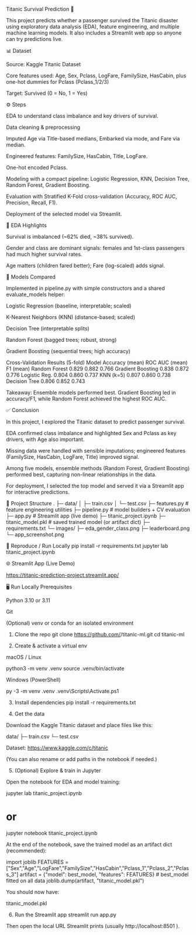 Titanic Survival Prediction 🚢

This project predicts whether a passenger survived the Titanic disaster using exploratory data analysis (EDA), feature engineering, and multiple machine learning models. It also includes a Streamlit web app so anyone can try predictions live.

📊 Dataset

Source: Kaggle Titanic Dataset

Core features used: Age, Sex, Pclass, LogFare, FamilySize, HasCabin, plus one-hot dummies for Pclass (Pclass_1/2/3)

Target: Survived (0 = No, 1 = Yes)

⚙️ Steps

EDA to understand class imbalance and key drivers of survival.

Data cleaning & preprocessing

Imputed Age via Title-based medians, Embarked via mode, and Fare via median.

Engineered features: FamilySize, HasCabin, Title, LogFare.

One-hot encoded Pclass.

Modeling with a compact pipeline: Logistic Regression, KNN, Decision Tree, Random Forest, Gradient Boosting.

Evaluation with Stratified K-Fold cross-validation (Accuracy, ROC AUC, Precision, Recall, F1).

Deployment of the selected model via Streamlit.


🔎 EDA Highlights

Survival is imbalanced (~62% died, ~38% survived).

Gender and class are dominant signals: females and 1st-class passengers had much higher survival rates.

Age matters (children fared better); Fare (log-scaled) adds signal.

🤖 Models Compared

Implemented in pipeline.py with simple constructors and a shared evaluate_models helper:

Logistic Regression (baseline, interpretable; scaled)

K-Nearest Neighbors (KNN) (distance-based; scaled)

Decision Tree (interpretable splits)

Random Forest (bagged trees; robust, strong)

Gradient Boosting (sequential trees; high accuracy)

Cross-Validation Results (5-fold)
Model	Accuracy (mean)	ROC AUC (mean)	F1 (mean)
Random Forest	0.829	0.882	0.766
Gradient Boosting	0.838	0.872	0.776
Logistic Reg.	0.804	0.860	0.737
KNN (k=5)	0.807	0.860	0.738
Decision Tree	0.806	0.852	0.743

Takeaway: Ensemble models performed best. Gradient Boosting led in accuracy/F1, while Random Forest achieved the highest ROC AUC.

✅ Conclusion

In this project, I explored the Titanic dataset to predict passenger survival.

EDA confirmed class imbalance and highlighted Sex and Pclass as key drivers, with Age also important.

Missing data were handled with sensible imputations; engineered features (FamilySize, HasCabin, LogFare, Title) improved signal.

Among five models, ensemble methods (Random Forest, Gradient Boosting) performed best, capturing non-linear relationships in the data.

For deployment, I selected the top model and served it via a Streamlit app for interactive predictions.


🧩 Project Structure
.
├─ data/
│  ├─ train.csv
│  └─ test.csv
├─ features.py          # feature engineering utilities
├─ pipeline.py          # model builders + CV evaluation
├─ app.py               # Streamlit app (live demo)
├─ titanic_project.ipynb
├─ titanic_model.pkl    # saved trained model (or artifact dict)
├─ requirements.txt
└─ images/
   ├─ eda_gender_class.png
   ├─ leaderboard.png
   └─ app_screenshot.png

🧪 Reproduce / Run Locally
pip install -r requirements.txt
jupyter lab titanic_project.ipynb   


🌐 Streamlit App (Live Demo)

https://titanic-prediction-project.streamlit.app/



🖥️ Run Locally
Prerequisites

Python 3.10 or 3.11

Git

(Optional) venv or conda for an isolated environment

1) Clone the repo
git clone https://github.com/<your-username>/titanic-ml.git
cd titanic-ml

2) Create & activate a virtual env

macOS / Linux

python3 -m venv .venv
source .venv/bin/activate


Windows (PowerShell)

py -3 -m venv .venv
.venv\Scripts\Activate.ps1

3) Install dependencies
pip install -r requirements.txt

4) Get the data

Download the Kaggle Titanic dataset and place files like this:

data/
├─ train.csv
└─ test.csv


Dataset: https://www.kaggle.com/c/titanic

(You can also rename or add paths in the notebook if needed.)

5) (Optional) Explore & train in Jupyter

Open the notebook for EDA and model training:

jupyter lab titanic_project.ipynb
# or
jupyter notebook titanic_project.ipynb


At the end of the notebook, save the trained model as an artifact dict (recommended):

import joblib
FEATURES = ["Sex","Age","LogFare","FamilySize","HasCabin","Pclass_1","Pclass_2","Pclass_3"]
artifact = {"model": best_model, "features": FEATURES}  # best_model fitted on all data
joblib.dump(artifact, "titanic_model.pkl")


You should now have:

titanic_model.pkl

6) Run the Streamlit app
streamlit run app.py


Then open the local URL Streamlit prints (usually http://localhost:8501
).